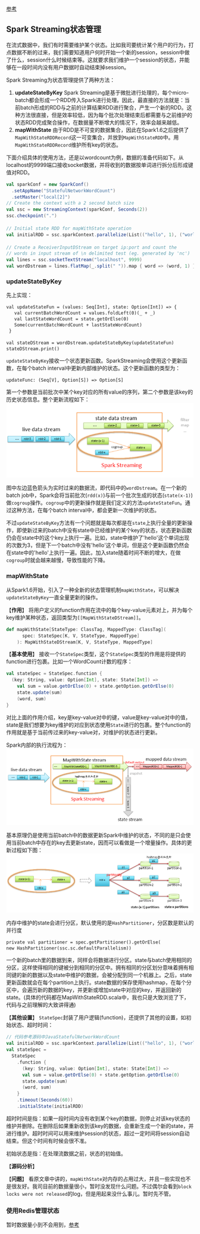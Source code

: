 [参考](http://sharkdtu.com/posts/spark-streaming-state.html)

## Spark Streaming状态管理
在流式数据中，我们有时需要维护某个状态。比如我司要统计某个用户的行为，打点数据不断的过来，我们需要知道用户何时开始一个新的session，session中做了什么，session什么时候结束等。这就要求我们维护一个session的状态，并能够在一段时间内没有用户数据时自动结束掉session。

Spark Streaming为状态管理提供了两种方法：
1. **updateStateByKey**
  Spark Streaming是基于微批进行处理的，每个micro-batch都会形成一个RDD传入Spark进行处理。因此，最直接的方法就是：当前batch形成的RDD与之前的计算结果RDD进行聚合，产生一个新的RDD。这种方法很直接，但是效率较低，因为每个批次处理结束后都需要与之前维护的状态RDD完成聚合操作，在数据量不断增大的情况下，效率会越来越低。
2. **mapWithState**
  由于RDD是不可变的数据集合，因此在Spark1.6之后提供了`MapWithStateRDDRecord`这一可变集合，并放到`MapWithStateRDD`中。用`MapWithStateRDDRecord`维护所有key的状态。

下面介绍具体的使用方法，还是以wordcount为例，数据的准备代码如下。从localhost的9999端口接收socket数据，并将收到的数据按单词进行拆分后形成键值对RDD。

```Scala
val sparkConf = new SparkConf()
  .setAppName("StatefulNetworkWordCount")
  .setMaster("local[2]")
// Create the context with a 2 second batch size
val ssc = new StreamingContext(sparkConf, Seconds(2))
ssc.checkpoint(".")

// Initial state RDD for mapWithState operation
val initialRDD = ssc.sparkContext.parallelize(List(("hello", 1), ("world", 1)))

// Create a ReceiverInputDStream on target ip:port and count the
// words in input stream of \n delimited test (eg. generated by 'nc')
val lines = ssc.socketTextStream("localhost", 9999)
val wordDstream = lines.flatMap(_.split(" ")).map { word => (word, 1) }
```

### updateStateByKey
先上实现：
```
val updateStateFun = (values: Seq[Int], state: Option[Int]) => {
   val currentBatchWordCount = values.foldLeft(0)(_ + _)
   val lastStateWordCount = state.getOrElse(0)
   Some(currentBatchWordCount + lastStateWordCount)
 }

val stateDStream = wordDstream.updateStateByKey(updateStateFun)
stateDStream.print()
```

`updateStateByKey`接收一个状态更新函数。SparkStreaming会使用这个更新函数，在每个batch interval中更新内部维护的状态。这个更新函数的类型为：

```
updateFunc: (Seq[V], Option[S]) => Option[S]
```
第一个参数是当前批次中某个key对应的所有value的序列，第二个参数是该key的历史状态信息。整个更新流程如下：
![updateStateByKey更新流程](/images/2019/02/updatestatebykey更新流程.png)

图中左边蓝色箭头为实时过来的数据流，即代码中的`wordDstream`。在一个新的batch job中，Spark会将当前批次(`rdd(x)`)与前一个批次生成的状态(`state(x-1)`)做`cogroup`操作。`cogroup`中的更新操作就是我们定义的方法`updateStateFun`。通过这种方法，在每个batch interval中，都会更新一次维护的状态。

不过`updateStateByKey`方法有一个问题就是每次都是在`state`上执行全量的更新操作，即使新过来的batch中没有state中已经维护的某个key的状态，状态更新函数仍会在state中的这个key上执行一遍。比如，state中维护了'hello'这个单词出现的次数为3，但是下一个batch中没有'hello'这个单词，但是这个更新函数仍然会在state中的'hello'上执行一遍。因此，加入state随着时间不断的增大，在做`cogroup`时就会越来越慢，导致性能的下降。

### mapWithState
从Spark1.6开始，引入了一种全新的状态管理机制`mapWithState`，可以解决`updateStateByKey`一直全量更新的操作。

【**作用**】
将用户定义的function作用在流中的每个key-value元素对上，并为每个key维护某种状态，返回类型为`[[MapWithStateDStream]]`。
```Scala
def mapWithState[StateType: ClassTag, MappedType: ClassTag](
      spec: StateSpec[K, V, StateType, MappedType]
    ): MapWithStateDStream[K, V, StateType, MappedType]
```
【**基本使用**】
接收一个`StateSpec`类型，这个`StateSpec`类型的作用是将提供的function进行包裹。比如一个WordCount计数的程序：
```Scala
val stateSpec = StateSpec.function {
  (key: String, value: Option[Int], state: State[Int]) =>
    val sum = value.getOrElse(0) + state.getOption.getOrElse(0)
    state.update(sum)
    (word, sum)
}
```
对比上面的作用介绍，key是key-value对中的键，value是key-value对中的值，state是我们想要为key维护的对应到状态使用`State`进行的包裹。整个function的作用就是基于当前传过来的key-value对，对维护的状态进行更新。

Spark内部的执行流程为：
![mapWithState执行流程](/images/2019/02/mapwithstate执行流程.png)

基本原理仍是使用当前batch中的数据更新Spark中维护的状态，不同的是只会使用当前batch中存在的key去更新state，因而可以看做是一个增量操作。具体的更新过程如下图：
![具体更新过程](images/2019/02/具体更新过程.png)

内存中维护的state会进行分区，默认使用的是`HashPartitioner`，分区数是默认的并行度
```
private val partitioner = spec.getPartitioner().getOrElse(
new HashPartitioner(ssc.sc.defaultParallelism))
```
一个新的batch里的数据到来，同样会将数据进行分区。state与batch使用相同的分区，这样使得相同的键被分到相同的分区中。拥有相同的分区划分意味着拥有相同键的新的数据以及state中维护的数据，会被分配到同一个机器上。之后，state更新函数就会在每个partition上执行。state数据的保存使用hashmap，在每个分区中，会遍历新的数据的key，并更新或增加state中对应的key，并返回新的state。(具体的代码都在MapWithStateRDD.scala中，我也只是大致浏览了下，代码与之前理解的大致讲得通)

【**其他设置**】
`StateSpec`封装了用户逻辑(function)，还提供了其他的设置，如初始状态、超时时间：

```Scala
// 代码参考源码中JavaStatefulNetworkWordCount
val initialRDD = ssc.sparkContext.parallelize(List(("hello", 1), ("world", 1)))
val stateSpec =
  StateSpec
    .function {
      (key: String, value: Option[Int], state: State[Int]) =>
      val sum = value.getOrElse(0) + state.getOption.getOrElse(0)
      state.update(sum)
      (word, sum)
    }
    .timeout(Seconds(60))
    .initialState(initialRDD)
```
超时时间是指：如果一段时间内没有收到某个key的数据，则停止对该key状态的维护并删除。在删除后如果重新收到该key的数据，会重新生成一个新的state，并进行维护。超时时间可以用来维护session的状态，超过一定时间将session自动结束。但这个时间有时候会很不准。

初始状态是指：在处理流数据之前，状态的初始值。

【**源码分析**】

【**问题**】
看原文章中讲的，`mapWithState`对内存的占用过大，并且一些实现也不是很友好。我司目前的数据量很小，暂时没发现什么问题。不过偶尔会看到`block locks were not released`的log，但是用起来没什么事儿。暂时先不管。

### 使用Redis管理状态

暂时数据量小到不会用到，[参考](http://sharkdtu.com/posts/spark-streaming-state.html)
